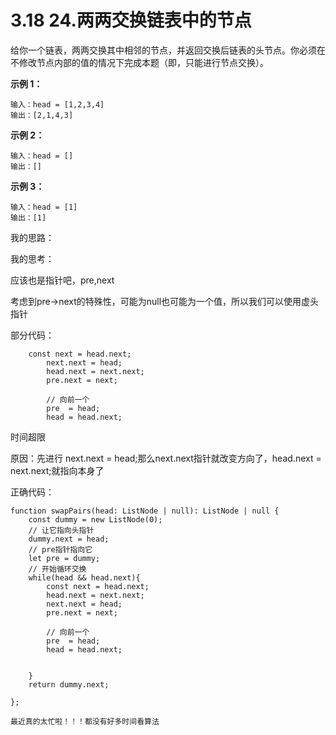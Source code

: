 ﻿

# 3.18 24.两两交换链表中的节点

给你一个链表，两两交换其中相邻的节点，并返回交换后链表的头节点。你必须在不修改节点内部的值的情况下完成本题（即，只能进行节点交换）。

**示例 1：**

```
输入：head = [1,2,3,4]
输出：[2,1,4,3]
```

**示例 2：**

```
输入：head = []
输出：[]
```

**示例 3：**

```
输入：head = [1]
输出：[1]
```

我的思路：

我的思考：

应该也是指针吧，pre,next

考虑到pre->next的特殊性，可能为null也可能为一个值，所以我们可以使用虚头指针

部分代码：

```
    const next = head.next;
        next.next = head;
        head.next = next.next;
        pre.next = next;

        // 向前一个
        pre  = head;
        head = head.next;
```

时间超限

原因：先进行 next.next = head;那么next.next指针就改变方向了，head.next = next.next;就指向本身了

正确代码：

```
function swapPairs(head: ListNode | null): ListNode | null {
    const dummy = new ListNode(0);
    // 让它指向头指针
    dummy.next = head;
    // pre指针指向它
    let pre = dummy;
    // 开始循环交换
    while(head && head.next){
        const next = head.next;
        head.next = next.next;
        next.next = head;
        pre.next = next;

        // 向前一个
        pre  = head;
        head = head.next;


    }
    return dummy.next;
    
};

```

```
最近真的太忙啦！！！都没有好多时间看算法
